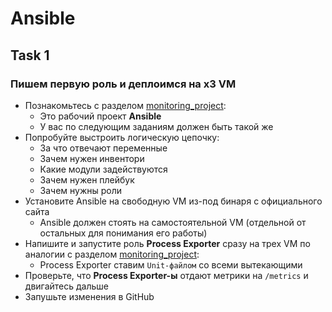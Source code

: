 # Ansible

## Task 1

### Пишем первую роль и деплоимся на x3 VM

- Познакомьтесь с разделом [monitoring_project](https://github.com/lamjob1993/ansible-monitoring/tree/main/ansible/monitoring_project):
  - Это рабочий проект **Ansible**
  - У вас по следующим заданиям должен быть такой же
- Попробуйте выстроить логическую цепочку:
  - За что отвечают переменные
  - Зачем нужен инвентори
  - Какие модули задействуются
  - Зачем нужен плейбук
  - Зачем нужны роли
- Установите Ansible на свободную VM из-под бинаря с официального сайта
  - Ansible должен стоять на самостоятельной VM (отдельной от остальных для понимания его работы)
- Напишите и запустите роль **Process Exporter** сразу на трех VM по аналогии с разделом [monitoring_project](https://github.com/lamjob1993/ansible-monitoring/tree/main/ansible/monitoring_project):
  - Process Exporter ставим `Unit-файлом` со всеми вытекающими
- Проверьте, что **Process Exporter-ы** отдают метрики на `/metrics` и двигайтесь дальше
- Запушьте изменения в GitHub
